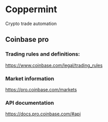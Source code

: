 # Coppermint
Crypto trade automation

## Coinbase pro
### Trading rules and definitions:
https://www.coinbase.com/legal/trading_rules
### Market information
https://pro.coinbase.com/markets
### API documentation
https://docs.pro.coinbase.com/#api